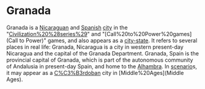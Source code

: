 # Granada

Granada is a [Nicaraguan](Nicaraguan) and [Spanish](Spanish) [city](city) in the "[Civilization%20%28series%29](Civilization)" and "[Call%20to%20Power%20games](Call to Power)" games, and also appears as a [city-state](city-state). It refers to several places in real life:
Granada, Nicaragua is a city in western present-day Nicaragua and the capital of the Granada Department.
Granada, Spain is the provincial capital of Granada, which is part of the autonomous community of Andalusia in present-day Spain, and home to the [Alhambra](Alhambra).
In [scenario](scenario)s, it may appear as a [C%C3%B3rdoban](Córdoban) city in [Middle%20Ages](Middle Ages).
